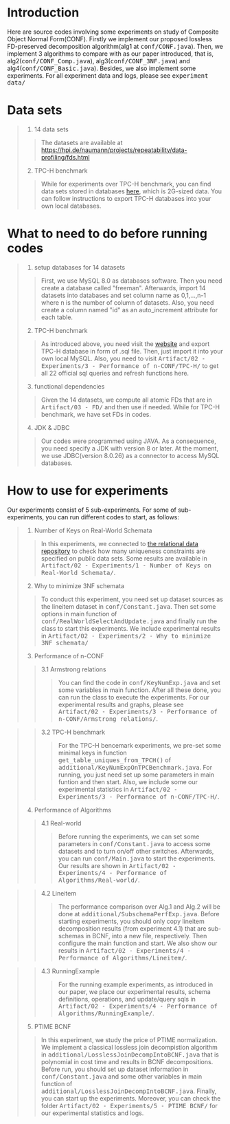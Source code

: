 # Introduction
Here are source codes involving some experiments on study of Composite Object Normal Form(CONF).
Firstly we implement our proposed lossless FD-preserved decomposition algorithm(alg1 at <kbd>conf/CONF.java</kbd>).
Then, we implement 3 algorithms to compare with as our paper introduced, that is, alg2(<kbd>conf/CONF_Comp.java</kbd>), alg3(<kbd>conf/CONF_3NF.java</kbd>) and alg4(<kbd>conf/CONF_Basic.java</kbd>). Besides, we also implement some experiments. For all experiment data and logs, please see <kbd>experiment data/</kbd>
# Data sets
> 1. 14 data sets
>> The datasets are available at https://hpi.de/naumann/projects/repeatability/data-profiling/fds.html
> 2. TPC-H benchmark
>> While for experiments over TPC-H benchmark, you can find data sets stored in databases [here](https://relational.fit.cvut.cz/dataset/TPCH), which is 2G-sized data. You can follow instructions to export TPC-H databases into your own local databases.
# What to need to do before running codes
> 1. setup databases for 14 datasets
>> First, we use MySQL 8.0 as databases software. Then you need create a database called "freeman". Afterwards, import 14 datasets into databases and set column name as 0,1,...,n-1 where n is the number of column of datasets. Also, you need create a column named "id" as an auto_increment attribute for each table.
> 2. TPC-H benchmark
>> As introduced above, you need visit the [website](https://relational.fit.cvut.cz/dataset/TPCH) and export TPC-H database in form of .sql file. Then, just import it into your own local MySQL. Also, you need to visit <kbd>Artifact/02 - Experiments/3 - Performance of n-CONF/TPC-H/</kbd> to get all 22 official sql queries and refresh functions here.
>3. functional dependencies
>> Given the 14 datasets, we compute all atomic FDs that are in <kbd>Artifact/03 - FD/</kbd> and then use if needed. While for TPC-H benchmark, we have set FDs in codes.
>4. JDK & JDBC
>> Our codes were programmed using JAVA. As a consequence, you need specify a JDK with version 8 or later. At the moment, we use JDBC(version 8.0.26) as a connector to access MySQL databases.
# How to use for experiments
Our experiments consist of 5 sub-experiments. For some of sub-experiments, you can run different codes to start, as follows:
>1. Number of Keys on Real-World Schemata
>> In this experiments, we connected to [the relational data
repository](https://relational.fit.cvut.cz) to check how many uniqueness constraints are specified on public data sets. Some results are available in <kbd>Artifact/02 - Experiments/1 - Number of Keys on Real-World Schemata/</kbd>.
>2. Why to minimize 3NF schemata
>> To conduct this experiment, you need set up dataset sources as the lineitem dataset in <kbd>conf/Constant.java</kbd>. Then set some options in main function of <kbd>conf/RealWorldSelectAndUpdate.java</kbd> and finally run the class to start this experiments. We include experimental results in <kbd>Artifact/02 - Experiments/2 - Why to minimize 3NF schemata/</kbd>
> 3. Performance of n-CONF
>> 3.1 Armstrong relations
>>> You can find the code in <kbd>conf/KeyNumExp.java</kbd> and set some variables in main function. After all these done, you can run the class to execute the experiments. For our experimental results and graphs, please see <kbd>Artifact/02 - Experiments/3 - Performance of n-CONF/Armstrong relations/</kbd>.

>> 3.2 TPC-H benchmark
>>> For the TPC-H bencemark experiments, we pre-set some minimal keys in function <kbd>get_table_uniques_from_TPCH()</kbd> of <kbd>additional/KeyNumExpOnTPCBenchmark.java</kbd>. For running, you just need set up some parameters in main funtion and then start. Also, we include some our experimental statistics in <kbd>Artifact/02 - Experiments/3 - Performance of n-CONF/TPC-H/</kbd>.
> 4. Performance of Algorithms
>> 4.1 Real-world
>>> Before running the experiments, we can set some parameters in <kbd>conf/Constant.java</kbd> to access some datasets and to turn on/off other switches. Afterwards, you can run <kbd>conf/Main.java</kbd> to start the experiments. Our results are shown in <kbd>Artifact/02 - Experiments/4 - Performance of Algorithms/Real-world/</kbd>.

>> 4.2 Lineitem
>>> The performance comparison over Alg.1 and Alg.2 will be done at <kbd>additional/SubschemaPerfExp.java</kbd>. Before starting experiments, you should only copy lineitem decomposition results (from experiment 4.1) that are sub-schemas in BCNF, into a new file, respectively. Then configure the main function and start. We also show our results in <kbd>Artifact/02 - Experiments/4 - Performance of Algorithms/Lineitem/</kbd>.

>> 4.3 RunningExample
>>> For the running example experiments, as introduced in our paper, we place our experimental results, schema definitions, operations, and update/query sqls in <kbd>Artifact/02 - Experiments/4 - Performance of Algorithms/RunningExample/</kbd>.
> 5. PTIME BCNF
>> In this experiment, we study the price of PTIME normalization. We implement a classical lossless join decompistion algorithm in <kbd>additional/LosslessJoinDecompIntoBCNF.java</kbd> that is polynomial in cost time and results in BCNF decompositions. Before run, you should set up dataset information in <kbd>conf/Constant.java</kbd> and some other variables in main function of <kbd>additional/LosslessJoinDecompIntoBCNF.java</kbd>. Finally, you can start up the experiments. Moreover, you can check the folder <kbd>Artifact/02 - Experiments/5 - PTIME BCNF/</kbd> for our experimental statistics and logs.
